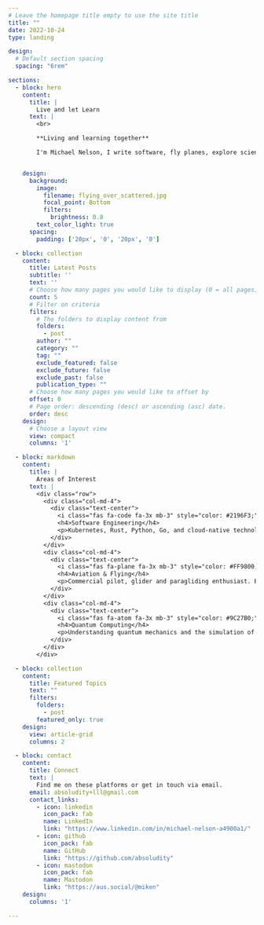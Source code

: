 ```yaml
---
# Leave the homepage title empty to use the site title
title: ""
date: 2022-10-24
type: landing

design:
  # Default section spacing
  spacing: "6rem"

sections:
  - block: hero
    content:
      title: |
        Live and let Learn
      text: |
        <br>

        **Living and learning together**

        I'm Michael Nelson, I write software, fly planes, explore science and love learning new things with people.


    design:
      background:
        image:
          filename: flying_over_scattered.jpg
          focal_point: Bottom
          filters:
            brightness: 0.8
        text_color_light: true
      spacing:
        padding: ['20px', '0', '20px', '0']

  - block: collection
    content:
      title: Latest Posts
      subtitle: ''
      text: ''
      # Choose how many pages you would like to display (0 = all pages)
      count: 5
      # Filter on criteria
      filters:
        # The folders to display content from
        folders:
          - post
        author: ""
        category: ""
        tag: ""
        exclude_featured: false
        exclude_future: false
        exclude_past: false
        publication_type: ""
      # Choose how many pages you would like to offset by
      offset: 0
      # Page order: descending (desc) or ascending (asc) date.
      order: desc
    design:
      # Choose a layout view
      view: compact
      columns: '1'

  - block: markdown
    content:
      title: |
        Areas of Interest
      text: |
        <div class="row">
          <div class="col-md-4">
            <div class="text-center">
              <i class="fas fa-code fa-3x mb-3" style="color: #2196F3;"></i>
              <h4>Software Engineering</h4>
              <p>Kubernetes, Rust, Python, Go, and cloud-native technologies. Building scalable systems and contributing to open source.</p>
            </div>
          </div>
          <div class="col-md-4">
            <div class="text-center">
              <i class="fas fa-plane fa-3x mb-3" style="color: #FF9800;"></i>
              <h4>Aviation & Flying</h4>
              <p>Commercial pilot, glider and paragliding enthusiast. Exploring the physics of flight and enjoying the freedom of moving in three dimensions.</p>
            </div>
          </div>
          <div class="col-md-4">
            <div class="text-center">
              <i class="fas fa-atom fa-3x mb-3" style="color: #9C27B0;"></i>
              <h4>Quantum Computing</h4>
              <p>Understanding quantum mechanics and the simulation of quantum computation on traditional computers.</p>
            </div>
          </div>
        </div>

  - block: collection
    content:
      title: Featured Topics
      text: ""
      filters:
        folders:
          - post
        featured_only: true
    design:
      view: article-grid
      columns: 2

  - block: contact
    content:
      title: Connect
      text: |
        Find me on these platforms or get in touch via email.
      email: absoludity+lll@gmail.com
      contact_links:
        - icon: linkedin
          icon_pack: fab
          name: LinkedIn
          link: "https://www.linkedin.com/in/michael-nelson-a4900a1/"
        - icon: github
          icon_pack: fab
          name: GitHub
          link: "https://github.com/absoludity"
        - icon: mastodon
          icon_pack: fab
          name: Mastodon
          link: "https://aus.social/@miken"
    design:
      columns: '1'

---
```

